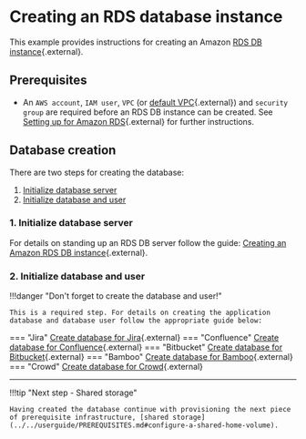 # Creating an RDS database instance
This example provides instructions for creating an Amazon [RDS DB instance](https://aws.amazon.com/rds/){.external}.

## Prerequisites
* An `AWS account`, `IAM user`, `VPC` (or [default VPC](https://docs.aws.amazon.com/vpc/latest/userguide/default-vpc.html){.external}) and `security group` are required before an RDS DB instance can be created. See [Setting up for Amazon RDS](https://docs.aws.amazon.com/AmazonRDS/latest/UserGuide/CHAP_SettingUp.html){.external} for further instructions.

## Database creation
There are two steps for creating the database:

1. [Initialize database server](#1-initialize-database-server)
2. [Initialize database and user](#2-initialize-database-and-user)

### 1. Initialize database server
For details on standing up an RDS DB server follow the guide: [Creating an Amazon RDS DB instance](https://docs.aws.amazon.com/AmazonRDS/latest/UserGuide/USER_CreateDBInstance.html){.external}.
### 2. Initialize database and user
!!!danger "Don't forget to create the database and user!"

    This is a required step. For details on creating the application database and database user follow the appropriate guide below:

=== "Jira"
    [Create database for Jira](https://confluence.atlassian.com/adminjiraserver/connecting-jira-applications-to-a-database-938846850.html){.external}
=== "Confluence"
    [Create database for Confluence](https://confluence.atlassian.com/doc/database-configuration-159764.html#DatabaseConfiguration-Databasesetupsetup){.external}
=== "Bitbucket"
    [Create database for Bitbucket](https://confluence.atlassian.com/bitbucketserver/connect-bitbucket-to-an-external-database-776640378.html){.external}
=== "Bamboo"
    [Create database for Bamboo](https://confluence.atlassian.com/bamboo/connecting-bamboo-to-an-external-database-289276815.html){.external}
=== "Crowd"
    [Create database for Crowd](https://confluence.atlassian.com/crowd/connecting-crowd-to-a-database-4030904.html){.external}
 
---
!!!tip "Next step - Shared storage"
    
    Having created the database continue with provisioning the next piece of prerequisite infrastructure, [shared storage](../../userguide/PREREQUISITES.md#configure-a-shared-home-volume).